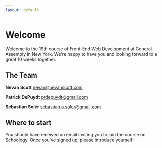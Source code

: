 ```yaml
---
layout: default
---
```


# Welcome

Welcome to the 19th course of Front-End Web Development at General Assembly in New York. We're happy to have you and looking forward to a great 10 weeks together.

## The Team

**Nevan Scott**
<nevan@nevanscott.com>

**Patrick DePuydt**
<prdepuydt@gmail.com>

**Sebastian Soler**
<sebastian.a.soler@gmail.com>

## Where to start

You should have received an email inviting you to join the course on Schoology. Once you've signed up, please introduce yourself!
